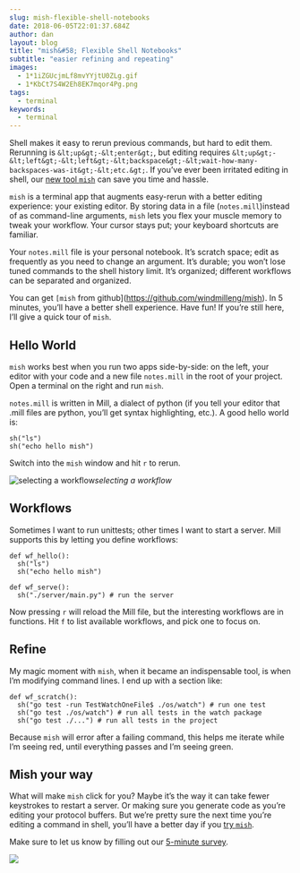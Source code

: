 ```yaml
---
slug: mish-flexible-shell-notebooks
date: 2018-06-05T22:01:37.684Z
author: dan
layout: blog
title: "mish&#58; Flexible Shell Notebooks"
subtitle: "easier refining and repeating"
images:
  - 1*1iZGUcjmLf8mvYYjtU0ZLg.gif
  - 1*KbCt7S4W2Eh8EK7mqor4Pg.png
tags:
  - terminal
keywords:
  - terminal
---
```


Shell makes it easy to rerun previous commands, but hard to edit them. Rerunning is `&lt;up&gt;-&lt;enter&gt;`, but editing requires `&lt;up&gt;-&lt;left&gt;-&lt;left&gt;-&lt;backspace&gt;-&lt;wait-how-many-backspaces-was-it&gt;-&lt;etc.&gt;`. If you’ve ever been irritated editing in shell, our [new tool `mish`](https://github.com/windmilleng/mish) can save you time and hassle.

`mish` is a terminal app that augments easy-rerun with a better editing experience: your existing editor. By storing data in a file (`notes.mill`)instead of as command-line arguments, `mish` lets you flex your muscle memory to tweak your workflow. Your cursor stays put; your keyboard shortcuts are familiar.

Your `notes.mill` file is your personal notebook. It’s scratch space; edit as frequently as you need to change an argument. It’s durable; you won’t lose tuned commands to the shell history limit. It’s organized; different workflows can be separated and organized.

You can get `[mish` from github](https://github.com/windmilleng/mish). In 5 minutes, you’ll have a better shell experience. Have fun! If you’re still here, I’ll give a quick tour of `mish`.

## Hello World

`mish` works best when you run two apps side-by-side: on the left, your editor with your code and a new file `notes.mill` in the root of your project. Open a terminal on the right and run `mish`.

`notes.mill` is written in Mill, a dialect of python (if you tell your editor that .mill files are python, you’ll get syntax highlighting, etc.). A good hello world is:

```
sh("ls")
sh("echo hello mish")
```


Switch into the `mish` window and hit `r` to rerun.

![selecting a workflow](/assets/images/mish-flexible-shell-notebooks/1*1iZGUcjmLf8mvYYjtU0ZLg.gif)*selecting a workflow*

## Workflows

Sometimes I want to run unittests; other times I want to start a server. Mill supports this by letting you define workflows:

```
def wf_hello():
  sh("ls")
  sh("echo hello mish")

def wf_serve():
  sh("./server/main.py") # run the server
```


Now pressing `r` will reload the Mill file, but the interesting workflows are in functions. Hit `f` to list available workflows, and pick one to focus on.

## Refine

My magic moment with `mish`, when it became an indispensable tool, is when I’m modifying command lines. I end up with a section like:

```
def wf_scratch():
  sh("go test -run TestWatchOneFile$ ./os/watch") # run one test
  sh("go test ./os/watch") # run all tests in the watch package
  sh("go test ./...") # run all tests in the project
```


Because `mish` will error after a failing command, this helps me iterate while I’m seeing red, until everything passes and I’m seeing green.

## Mish your way

What will make `mish` click for you? Maybe it’s the way it can take fewer keystrokes to restart a server. Or making sure you generate code as you’re editing your protocol buffers. But we’re pretty sure the next time you’re editing a command in shell, you’ll have a better day if you [try `mish`](https://github.com/windmilleng/mish).

Make sure to let us know by filling out our [5-minute survey](https://docs.google.com/forms/d/e/1FAIpQLSf8UXLG0FOeMswoW7LuUP02CeUwKBccJishJKDE_VyOqe7g_g/viewform?usp=sf_link).

![](/assets/images/mish-flexible-shell-notebooks/1*KbCt7S4W2Eh8EK7mqor4Pg.png)
